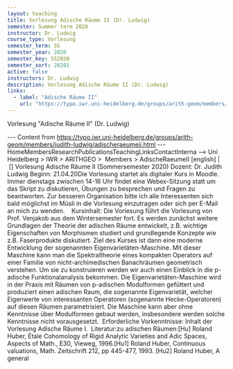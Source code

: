 ```yaml
---
layout: teaching
title: Vorlesung Adische Räume II (Dr. Ludwig)
semester: Summer term 2020
instructor: Dr. Ludwig
course_type: Vorlesung
semester_term: SS
semester_year: 2020
semester_key: SS2020
semester_sort: 20201
active: false
instructors: Dr. Ludwig
description: Vorlesung Adische Räume II (Dr. Ludwig)
links:
  - label: "Adische Räume II"
    url: "https://typo.iwr.uni-heidelberg.de/groups/arith-geom/members/judith-ludwig/adischeraeumeii.html"
---
```


Vorlesung "Adische Räume II" (Dr. Ludwig)

--- Content from https://typo.iwr.uni-heidelberg.de/groups/arith-geom/members/judith-ludwig/adischeraeumeii.html ---
HomeMembersResearchPublicationsTeachingLinksContactInterna --> Uni Heidelberg > IWR > ARITHGEO > &nbsp;Members >&nbsp;AdischeRaeumeII [english]&nbsp;|&nbsp;[] Vorlesung Adische Räume II (Sommersemester 2020) Dozent: Dr. Judith Ludwig&nbsp;Beginn: 21.04.20Die Vorlesung startet als digitaler Kurs in Moodle. Immer dienstags zwischen 14-16 Uhr findet eine Webex-Sitzung statt um das Skript zu diskutieren, Übungen zu besprechen und Fragen zu beantworten. Zur besseren Organisation bitte ich alle Interessenten sich bald möglichst im Müsli in die Vorlesung einzutragen oder sich per E-Mail an mich zu wenden.&nbsp; &nbsp; Kursinhalt: Die Vorlesung führt die Vorlesung von Prof. Venjakob aus dem Wintersemester fort. Es werden zunächst weitere Grundlagen der Theorie der adischen Räume entwickelt, z.B. wichtige Eigenschaften von Morphismen studiert und grundlegende Konzepte wie z.B. Faserprodukte diskutiert. Ziel des Kurses ist dann eine moderne Entwicklung der sogenannten Eigenvarietäten-Maschine. Mit dieser Maschine kann man die Spektraltheorie eines kompakten Operators auf einer Familie von nicht-archimedischen Banachräumen geometrisch verstehen. Um sie zu konstruieren werden wir auch einen Einblick in die p-adische Funktionalanalysis bekommen. Die Eigenvarietäten-Maschine wird in der Praxis mit Räumen von p-adischen Modulformen gefüttert und produziert einen adischen Raum, die sogenannte Eigenvarietät, welcher Eigenwerte von interessanten Operatoren (sogenannte Hecke-Operatoren) auf diesen Räumen parametrisiert. Die Maschine kann aber ohne Kenntnisse über Modulformen gebaut werden, insbesondere werden solche Kenntnisse nicht vorausgesetzt. &nbsp;Erforderliche Vorkenntnisse: Inhalt der Vorlesung Adische Räume I. &nbsp;Literatur:zu adischen Räumen:[Hu] Roland Huber, Étale Cohomology of Rigid Analytic Varieties and Adic Spaces, Aspects of Math., E30, Vieweg, 1996.[Hu1] Roland Huber, Continuous valuations, Math. Zeitschrift 212, pp 445-477, 1993.&nbsp;[Hu2] Roland Huber, A general

